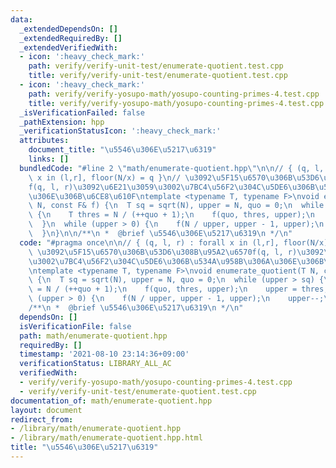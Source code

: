 ```yaml
---
data:
  _extendedDependsOn: []
  _extendedRequiredBy: []
  _extendedVerifiedWith:
  - icon: ':heavy_check_mark:'
    path: verify/verify-unit-test/enumerate-quotient.test.cpp
    title: verify/verify-unit-test/enumerate-quotient.test.cpp
  - icon: ':heavy_check_mark:'
    path: verify/verify-yosupo-math/yosupo-counting-primes-4.test.cpp
    title: verify/verify-yosupo-math/yosupo-counting-primes-4.test.cpp
  _isVerificationFailed: false
  _pathExtension: hpp
  _verificationStatusIcon: ':heavy_check_mark:'
  attributes:
    document_title: "\u5546\u306E\u5217\u6319"
    links: []
  bundledCode: "#line 2 \"math/enumerate-quotient.hpp\"\n\n// { (q, l, r) : forall\
    \ x in (l,r], floor(N/x) = q }\n// \u3092\u5F15\u6570\u306B\u53D6\u308B\u95A2\u6570\
    f(q, l, r)\u3092\u6E21\u3059\u3002\u7BC4\u56F2\u304C\u5DE6\u306B\u534A\u958B\u306A\
    \u306E\u306B\u6CE8\u610F\ntemplate <typename T, typename F>\nvoid enumerate_quotient(T\
    \ N, const F& f) {\n  T sq = sqrt(N), upper = N, quo = 0;\n  while (upper > sq)\
    \ {\n    T thres = N / (++quo + 1);\n    f(quo, thres, upper);\n    upper = thres;\n\
    \  }\n  while (upper > 0) {\n    f(N / upper, upper - 1, upper);\n    upper--;\n\
    \  }\n}\n\n/**\n *  @brief \u5546\u306E\u5217\u6319\n */\n"
  code: "#pragma once\n\n// { (q, l, r) : forall x in (l,r], floor(N/x) = q }\n//\
    \ \u3092\u5F15\u6570\u306B\u53D6\u308B\u95A2\u6570f(q, l, r)\u3092\u6E21\u3059\
    \u3002\u7BC4\u56F2\u304C\u5DE6\u306B\u534A\u958B\u306A\u306E\u306B\u6CE8\u610F\
    \ntemplate <typename T, typename F>\nvoid enumerate_quotient(T N, const F& f)\
    \ {\n  T sq = sqrt(N), upper = N, quo = 0;\n  while (upper > sq) {\n    T thres\
    \ = N / (++quo + 1);\n    f(quo, thres, upper);\n    upper = thres;\n  }\n  while\
    \ (upper > 0) {\n    f(N / upper, upper - 1, upper);\n    upper--;\n  }\n}\n\n\
    /**\n *  @brief \u5546\u306E\u5217\u6319\n */\n"
  dependsOn: []
  isVerificationFile: false
  path: math/enumerate-quotient.hpp
  requiredBy: []
  timestamp: '2021-08-10 23:14:36+09:00'
  verificationStatus: LIBRARY_ALL_AC
  verifiedWith:
  - verify/verify-yosupo-math/yosupo-counting-primes-4.test.cpp
  - verify/verify-unit-test/enumerate-quotient.test.cpp
documentation_of: math/enumerate-quotient.hpp
layout: document
redirect_from:
- /library/math/enumerate-quotient.hpp
- /library/math/enumerate-quotient.hpp.html
title: "\u5546\u306E\u5217\u6319"
---
```

